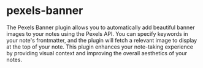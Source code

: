 # pexels-banner
The Pexels Banner plugin allows you to automatically add beautiful banner images to your notes using the Pexels API. You can specify keywords in your note\'s frontmatter, and the plugin will fetch a relevant image to display at the top of your note. 
This plugin enhances your note-taking experience by providing visual context and improving the overall aesthetics of your notes.